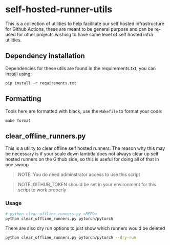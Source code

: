 # self-hosted-runner-utils

This is a collection of utilities to help facilitate our self hosted infrastructure for Github Actions,
these are meant to be general purpose and can be re-used for other projects wishing to have some level
of self hosted infra utilities.

## Dependency installation

Dependencies for these utils are found in the requirements.txt, you can install using:

```
pip install -r requirements.txt
```

## Formatting

Tools here are formatted with black, use the `Makefile` to format your code:

```
make format
```

## clear_offline_runners.py

This is a utility to clear offline self hosted runners. The reason why this may be necessary is if your
scale down lambda does not always clear up self hosted runners on the Github side, so this is useful for
doing all of that in one swoop

> NOTE: You do need adminstrator access to use this script

> NOTE: GITHUB_TOKEN should be set in your environment for this script to work properly

### Usage

```bash
# python clear_offline_runners.py <REPO>
python clear_offline_runners.py pytorch/pytorch
```

There are also dry run options to just show which runners would be deleted


```bash
python clear_offline_runners.py pytorch/pytorch --dry-run
```
